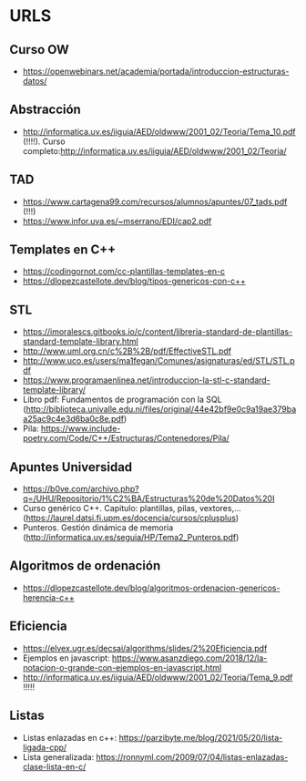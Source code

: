 # URLS

## Curso OW

* https://openwebinars.net/academia/portada/introduccion-estructuras-datos/

## Abstracción

* http://informatica.uv.es/iiguia/AED/oldwww/2001_02/Teoria/Tema_10.pdf (!!!!). Curso completo:http://informatica.uv.es/iiguia/AED/oldwww/2001_02/Teoria/

## TAD

* https://www.cartagena99.com/recursos/alumnos/apuntes/07_tads.pdf (!!!)
* https://www.infor.uva.es/~mserrano/EDI/cap2.pdf

## Templates en C++

* https://codingornot.com/cc-plantillas-templates-en-c
* https://dlopezcastellote.dev/blog/tipos-genericos-con-c++

## STL

* https://imoralescs.gitbooks.io/c/content/libreria-standard-de-plantillas-standard-template-library.html
* http://www.uml.org.cn/c%2B%2B/pdf/EffectiveSTL.pdf
* http://www.uco.es/users/ma1fegan/Comunes/asignaturas/ed/STL/STL.pdf
* https://www.programaenlinea.net/introduccion-la-stl-c-standard-template-library/	
* Libro pdf: Fundamentos de programación con la SQL (http://biblioteca.univalle.edu.ni/files/original/44e42bf9e0c9a19ae379baa25ac9c4e3d6ba0c8e.pdf)
* Pila: https://www.include-poetry.com/Code/C++/Estructuras/Contenedores/Pila/

## Apuntes Universidad

* https://b0ve.com/archivo.php?q=/UHU/Repositorio/1%C2%BA/Estructuras%20de%20Datos%20I
* Curso genérico C++. Capitulo: plantillas, pilas, vextores,... (https://laurel.datsi.fi.upm.es/docencia/cursos/cplusplus)
* Punteros. Gestión dinámica de memoria (http://informatica.uv.es/seguia/HP/Tema2_Punteros.pdf)

## Algoritmos de ordenación

* https://dlopezcastellote.dev/blog/algoritmos-ordenacion-genericos-herencia-c++

## Eficiencia

* https://elvex.ugr.es/decsai/algorithms/slides/2%20Eficiencia.pdf
* Ejemplos en javascript: https://www.asanzdiego.com/2018/12/la-notacion-o-grande-con-ejemplos-en-javascript.html
* http://informatica.uv.es/iiguia/AED/oldwww/2001_02/Teoria/Tema_9.pdf !!!!!


## Listas

* Listas enlazadas en c++: https://parzibyte.me/blog/2021/05/20/lista-ligada-cpp/
* Lista generalizada: https://ronnyml.com/2009/07/04/listas-enlazadas-clase-lista-en-c/


